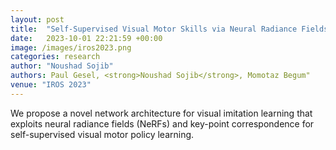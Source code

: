 ```yaml
---
layout: post
title:  "Self-Supervised Visual Motor Skills via Neural Radiance Fields"
date:   2023-10-01 22:21:59 +00:00
image: /images/iros2023.png
categories: research
author: "Noushad Sojib"
authors: Paul Gesel, <strong>Noushad Sojib</strong>, Momotaz Begum"
venue: "IROS 2023" 
---
```

We propose a novel network architecture for visual imitation learning that exploits neural radiance fields (NeRFs) and key-point correspondence for self-supervised visual motor policy learning.